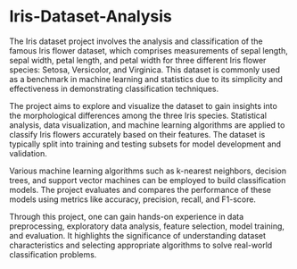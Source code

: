 # Iris-Dataset-Analysis

The Iris dataset project involves the analysis and classification of the famous Iris flower dataset, which comprises measurements of sepal length, sepal width, petal length, and petal width for three different Iris flower species: Setosa, Versicolor, and Virginica. This dataset is commonly used as a benchmark in machine learning and statistics due to its simplicity and effectiveness in demonstrating classification techniques.

The project aims to explore and visualize the dataset to gain insights into the morphological differences among the three Iris species. Statistical analysis, data visualization, and machine learning algorithms are applied to classify Iris flowers accurately based on their features. The dataset is typically split into training and testing subsets for model development and validation.

Various machine learning algorithms such as k-nearest neighbors, decision trees, and support vector machines can be employed to build classification models. The project evaluates and compares the performance of these models using metrics like accuracy, precision, recall, and F1-score.

Through this project, one can gain hands-on experience in data preprocessing, exploratory data analysis, feature selection, model training, and evaluation. It highlights the significance of understanding dataset characteristics and selecting appropriate algorithms to solve real-world classification problems.
